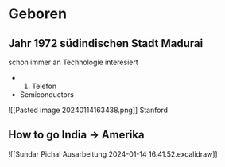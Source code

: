 # Geboren
Jahr 1972
südindischen Stadt Madurai
---
schon immer an Technologie interesiert
- 1. Telefon
- Semiconductors

![[Pasted image 20240114163438.png]]
Stanford

## How to go India -> Amerika
![[Sundar Pichai Ausarbeitung 2024-01-14 16.41.52.excalidraw]]
